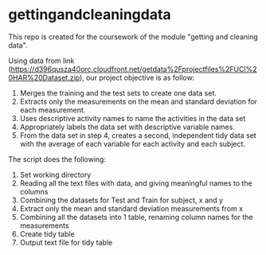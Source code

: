 # gettingandcleaningdata

This repo is created for the coursework of the module "getting and cleaning data".

Using data from link (https://d396qusza40orc.cloudfront.net/getdata%2Fprojectfiles%2FUCI%20HAR%20Dataset.zip),
our project objective is as follow:   
1. Merges the training and the test sets to create one data set.  
2. Extracts only the measurements on the mean and standard deviation for each measurement.  
3. Uses descriptive activity names to name the activities in the data set   
4. Appropriately labels the data set with descriptive variable names.   
5. From the data set in step 4, creates a second, independent tidy data set with the average of each variable for each activity  and each subject.

The script does the following:  
1. Set working directory  
2. Reading all the text files with data, and giving meaningful names to the columns   
3. Combining the datasets for Test and Train for subject, x and y   
4. Extract only the mean and standard deviation measurements from x   
5. Combining all the datasets into 1 table, renaming column names for the measurements    
6. Create tidy table  
7. Output text file for tidy table  
